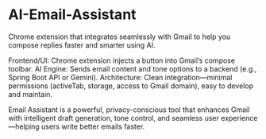 # AI-Email-Assistant
 Chrome extension that integrates seamlessly with Gmail to help you compose replies faster and smarter using AI.
 
 Frontend/UI: Chrome extension injects a button into Gmail’s compose toolbar.
 AI Engine: Sends email content and tone options to a backend (e.g., Spring Boot API or Gemini).
 Architecture: Clean integration—minimal permissions (activeTab, storage, access to Gmail domain), easy to develop and maintain.

  Email Assistant is a powerful, privacy-conscious tool that enhances Gmail with intelligent draft generation, tone control, and seamless user experience—helping users write     better emails faster.
